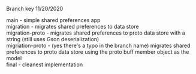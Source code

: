 Branch key 11/20/2020

main - simple shared preferences app  
migration - migrates shared preferences to data store   
migration-proto - migrates shared preferences to proto data store with a string (still uses Gson deserialization)   
migriation-proto - (yes there's a typo in the branch name) migrates shared preferences to proto data store using the proto buff member object as the model  
final - cleanest implementation
